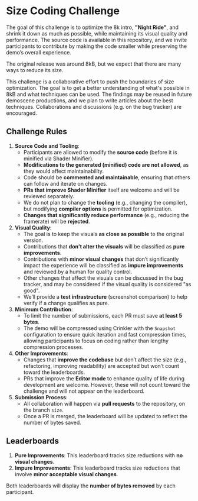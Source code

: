 # Size Coding Challenge

The goal of this challenge is to optimize the 8k intro, **"Night Ride"**, and shrink it down as much as possible, while maintaining its visual quality and performance. The source code is available in this repository, and we invite participants to contribute by making the code smaller while preserving the demo’s overall experience.

The original release was around 8kB, but we expect that there are many ways to reduce its size.

This challenge is a collaborative effort to push the boundaries of size optimization. The goal is to get a better understanding of what's possible in 8kB and what techniques can be used. The findings may be reused in future demoscene productions, and we plan to write articles about the best techniques. Collaborations and discussions (e.g. on the bug tracker) are encouraged.

## Challenge Rules

1. **Source Code and Tooling**:
    * Participants are allowed to modify the **source code** (before it is minified via Shader Minifier).
    * **Modifications to the generated (minified) code are not allowed**, as they would affect maintainability.
    * Code should be **commented and maintainable**, ensuring that others can follow and iterate on changes.
    * **PRs that improve Shader Minifier** itself are welcome and will be reviewed separately.
    * We do not plan to change the **tooling** (e.g., changing the compiler), but modifying **compiler options** is permitted for optimization.
    * **Changes that significantly reduce performance** (e.g., reducing the framerate) will be **rejected**.
2. **Visual Quality**:
    * The goal is to keep the visuals **as close as possible** to the original version.
    * Contributions that **don’t alter the visuals** will be classified as **pure improvements**.
    * Contributions with **minor visual changes** that don’t significantly impact the experience will be classified as **impure improvements** and reviewed by a human for quality control.
    * Other changes that affect the visuals can be discussed in the bug tracker, and may be considered if the visual quality is considered "as good".
    * We’ll provide a **test infrastructure** (screenshot comparison) to help verify if a change qualifies as pure.
3. **Minimum Contribution**:
    * To limit the number of submissions, each PR must save **at least 5 bytes**.
    * The demo will be compressed using Crinkler with the `Snapshot` configuration to ensure quick iteration and fast compression times, allowing participants to focus on coding rather than lengthy compression processes.
4. **Other Improvements**:
    * Changes that **improve the codebase** but don’t affect the size (e.g., refactoring, improving readability) are accepted but won’t count toward the leaderboards.
    * PRs that improve the **Editor mode** to enhance quality of life during development are welcome. However, these will not count toward the challenge and will not appear on the leaderboard.
5. **Submission Process**:
    * All collaboration will happen via **pull requests** to the repository, on the branch `size`.
    * Once a PR is merged, the leaderboard will be updated to reflect the number of bytes saved.

## Leaderboards

1. **Pure Improvements**: This leaderboard tracks size reductions with **no visual changes**.
2. **Impure Improvements**: This leaderboard tracks size reductions that involve **minor acceptable visual changes**.

Both leaderboards will display the **number of bytes removed** by each participant.
